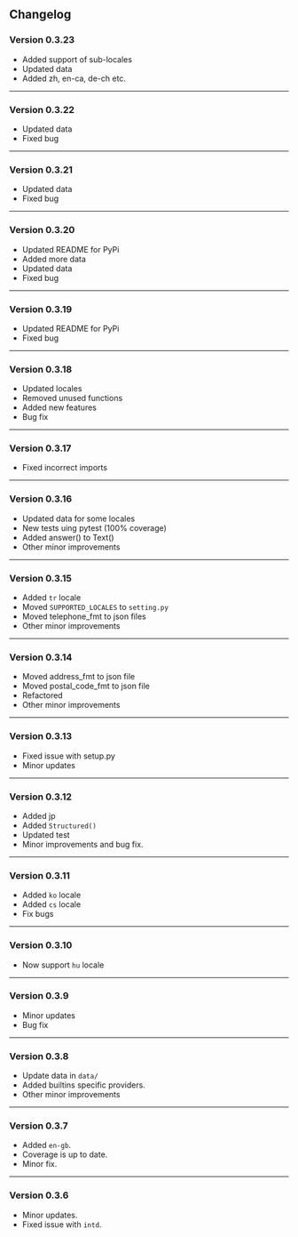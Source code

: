 ## Changelog


### Version 0.3.23
 - Added support of sub-locales
 - Updated data
 - Added zh, en-ca, de-ch etc.

---

### Version 0.3.22
 - Updated data
 - Fixed bug

---

### Version 0.3.21
 - Updated data
 - Fixed bug

---

### Version 0.3.20
 - Updated README for PyPi
 - Added more data
 - Updated data
 - Fixed bug

---

### Version 0.3.19
 - Updated README for PyPi
 - Fixed bug

---

### Version 0.3.18
 - Updated locales
 - Removed unused functions
 - Added new features
 - Bug fix

---

### Version 0.3.17
 - Fixed incorrect imports

---

### Version 0.3.16
 - Updated data for some locales
 - New tests uing pytest (100% coverage)
 - Added answer() to Text()
 - Other minor improvements

---

### Version 0.3.15
 - Added `tr` locale
 - Moved `SUPPORTED_LOCALES` to `setting.py`
 - Moved telephone_fmt to json files
 - Other minor improvements

---

### Version 0.3.14
 - Moved address_fmt to json file
 - Moved postal_code_fmt to json file
 - Refactored
 - Other minor improvements

---

### Version 0.3.13
 - Fixed issue with setup.py
 - Minor updates

---

### Version 0.3.12
 - Added jp
 - Added `Structured()`
 - Updated test
 - Minor improvements and bug fix.

---

### Version 0.3.11
 - Added `ko` locale
 - Added `cs` locale
 - Fix bugs

---

### Version 0.3.10
 - Now support `hu` locale

---

### Version 0.3.9
 - Minor updates
 - Bug fix

---

### Version 0.3.8

- Update data in `data/`
- Added builtins specific providers.
- Other minor improvements

----

### Version 0.3.7

- Added `en-gb`.
- Coverage is up to date.
- Minor fix.

----

### Version 0.3.6

- Minor updates.
- Fixed issue with `intd`.
